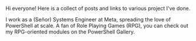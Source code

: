 Hi everyone! Here is a collect of posts and links to various project I've done.

I work as a (Señor) Systems Engineer at Meta, spreading the love of
PowerShell at scale. A fan of Role Playing Games (RPG), you can check out my
RPG-oriented modules on the PowerShell Gallery.
